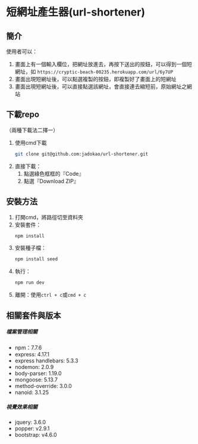 # 短網址產生器(url-shortener)

## 簡介
使用者可以：
1. 畫面上有一個輸入欄位，把網址放進去，再按下送出的按鈕，可以得到一個短網址，如 ```https://cryptic-beach-00235.herokuapp.com/url/6y7UP```
2. 畫面出現短網址後，可以點選複製的按鈕，即複製好了畫面上的短網址
3. 畫面出現短網址後，可以直接點選該網址，會直接連去縮短前，原始網址之網站
## 下載repo
（兩種下載法二擇一）
1. 使用cmd下載
   ```bash
   git clone git@github.com:jadokao/url-shortener.git
   ```
2. 直接下載：
   1. 點選綠色框框的『Code』
   2. 點選『Download ZIP』
## 安裝方法
1. 打開cmd，將路徑切至資料夾
2. 安裝套件：
    ```bash
    npm install
    ```
3. 安裝種子檔：
    ```bash
    npm install seed
    ```
4. 執行：
    ```bash
    npm run dev
    ```
5. 離開：使用```ctrl + c```或```cmd + c```
## 相關套件與版本
##### 檔案管理相關
* npm：7.7.6
* express: 4.17.1
* express handlebars: 5.3.3
* nodemon: 2.0.9
* body-parser: 1.19.0
* mongoose: 5.13.7
* method-override: 3.0.0
* nanoid: 3.1.25
##### 視覺效果相關
* jquery: 3.6.0
* popper: v2.9.1
* bootstrap: v4.6.0